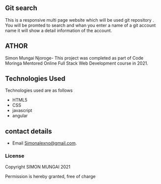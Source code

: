 ## Git search 
This is a responsive multi page website which will be used git repository .
You will be promted to search and whan you enter a name of a git account name it will show a detail
information of the account. 

## ATHOR
Simon Mungai Njoroge- This project was completed as part of Code Moringa Mentored Online Full Stack Web Development course in 2021.

## Technologies Used
Technologies used are as follows
* HTML5
* CSS
* javascript
* angular

## contact details
* Email Simonalexno@gmail.com.

### License
Copyright SIMON MUNGAI 2021

Permission is hereby granted, free of charge
